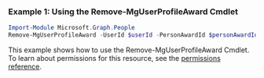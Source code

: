 ### Example 1: Using the Remove-MgUserProfileAward Cmdlet
```powershell
Import-Module Microsoft.Graph.People
Remove-MgUserProfileAward -UserId $userId -PersonAwardId $personAwardId
```
This example shows how to use the Remove-MgUserProfileAward Cmdlet.
To learn about permissions for this resource, see the [permissions reference](/graph/permissions-reference).
